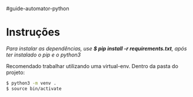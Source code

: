 #guide-automator-python

# Instruções

*Para instalar as dependências, use **$ pip install -r requirements.txt**, após ter instalado o pip e o python3*

Recomendado trabalhar utilizando uma virtual-env.
Dentro da pasta do projeto:

```bash
$ python3 -m venv .
$ source bin/activate
```
